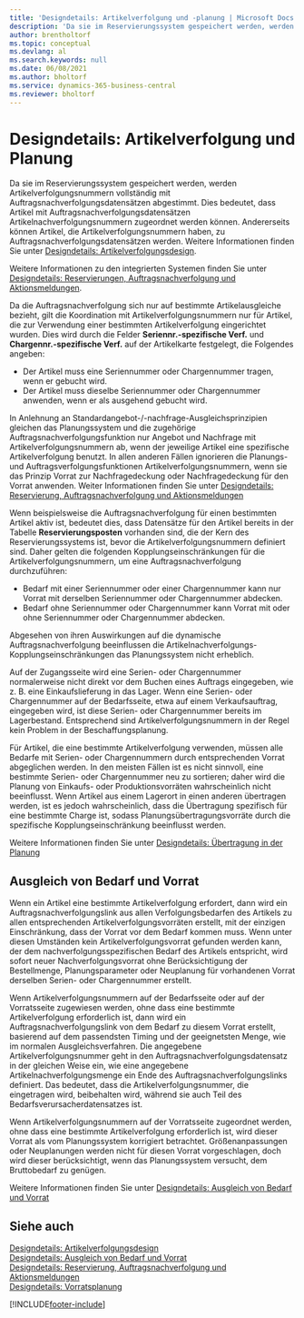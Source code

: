 ```yaml
---
title: 'Designdetails: Artikelverfolgung und -planung | Microsoft Docs'
description: 'Da sie im Reservierungssystem gespeichert werden, werden Artikelverfolgungsnummern vollständig mit Auftragsnachverfolgungsdatensätzen abgestimmt.'
author: brentholtorf
ms.topic: conceptual
ms.devlang: al
ms.search.keywords: null
ms.date: 06/08/2021
ms.author: bholtorf
ms.service: dynamics-365-business-central
ms.reviewer: bholtorf
---
```

# <a name="design-details-item-tracking-and-planning"></a>Designdetails: Artikelverfolgung und Planung
Da sie im Reservierungssystem gespeichert werden, werden Artikelverfolgungsnummern vollständig mit Auftragsnachverfolgungsdatensätzen abgestimmt. Dies bedeutet, dass Artikel mit Auftragsnachverfolgungsdatensätzen Artikelnachverfolgungsnummern zugeordnet werden können. Andererseits können Artikel, die Artikelverfolgungsnummern haben, zu Auftragsnachverfolgungsdatensätzen werden. Weitere Informationen finden Sie unter [Designdetails: Artikelverfolgungsdesign](design-details-item-tracking-design.md).

Weitere Informationen zu den integrierten Systemen finden Sie unter [Designdetails: Reservierungen, Auftragsnachverfolgung und Aktionsmeldungen](design-details-reservation-order-tracking-and-action-messaging.md).

Da die Auftragsnachverfolgung sich nur auf bestimmte Artikelausgleiche bezieht, gilt die Koordination mit Artikelverfolgungsnummern nur für Artikel, die zur Verwendung einer bestimmten Artikelverfolgung eingerichtet wurden. Dies wird durch die Felder **Seriennr.-spezifische Verf.** und **Chargennr.-spezifische Verf.** auf der Artikelkarte festgelegt, die Folgendes angeben:

- Der Artikel muss eine Seriennummer oder Chargennummer tragen, wenn er gebucht wird.
- Der Artikel muss dieselbe Seriennummer oder Chargennummer anwenden, wenn er als ausgehend gebucht wird.

In Anlehnung an Standardangebot-/-nachfrage-Ausgleichsprinzipien gleichen das Planungssystem und die zugehörige Auftragsnachverfolgungsfunktion nur Angebot und Nachfrage mit Artikelverfolgungsnummern ab, wenn der jeweilige Artikel eine spezifische Artikelverfolgung benutzt. In allen anderen Fällen ignorieren die Planungs- und Auftragsverfolgungsfunktionen Artikelverfolgungsnummern, wenn sie das Prinzip Vorrat zur Nachfragedeckung oder Nachfragedeckung für den Vorrat anwenden. Weiter Informationen finden Sie unter [Designdetails: Reservierung, Auftragsnachverfolgung und Aktionsmeldungen](design-details-reservation-order-tracking-and-action-messaging.md)

Wenn beispielsweise die Auftragsnachverfolgung für einen bestimmten Artikel aktiv ist, bedeutet dies, dass Datensätze für den Artikel bereits in der Tabelle **Reservierungsposten** vorhanden sind, die der Kern des Reservierungssystems ist, bevor die Artikelverfolgungsnummern definiert sind. Daher gelten die folgenden Kopplungseinschränkungen für die Artikelverfolgungsnummern, um eine Auftragsnachverfolgung durchzuführen:

- Bedarf mit einer Seriennummer oder einer Chargennummer kann nur Vorrat mit derselben Seriennummer oder Chargennummer abdecken.
- Bedarf ohne Seriennummer oder Chargennummer kann Vorrat mit oder ohne Seriennummer oder Chargennummer abdecken.

Abgesehen von ihren Auswirkungen auf die dynamische Auftragsnachverfolgung beeinflussen die Artikelnachverfolgungs-Kopplungseinschränkungen das Planungssystem nicht erheblich.

Auf der Zugangsseite wird eine Serien- oder Chargennummer normalerweise nicht direkt vor dem Buchen eines Auftrags eingegeben, wie z. B. eine Einkaufslieferung in das Lager. Wenn eine Serien- oder Chargennummer auf der Bedarfsseite, etwa auf einem Verkaufsauftrag, eingegeben wird, ist diese Serien- oder Chargennummer bereits im Lagerbestand. Entsprechend sind Artikelverfolgungsnummern in der Regel kein Problem in der Beschaffungsplanung.

Für Artikel, die eine bestimmte Artikelverfolgung verwenden, müssen alle Bedarfe mit Serien- oder Chargennummern durch entsprechenden Vorrat abgeglichen werden. In den meisten Fällen ist es nicht sinnvoll, eine bestimmte Serien- oder Chargennummer neu zu sortieren; daher wird die Planung von Einkaufs- oder Produktionsvorräten wahrscheinlich nicht beeinflusst. Wenn Artikel aus einem Lagerort in einen anderen übertragen werden, ist es jedoch wahrscheinlich, dass die Übertragung spezifisch für eine bestimmte Charge ist, sodass Planungsübertragungsvorräte durch die spezifische Kopplungseinschränkung beeinflusst werden.

Weitere Informationen finden Sie unter [Designdetails: Übertragung in der Planung](design-details-transfers-in-planning.md)

## <a name="balancing-demand-and-supply"></a>Ausgleich von Bedarf und Vorrat
Wenn ein Artikel eine bestimmte Artikelverfolgung erfordert, dann wird ein Auftragsnachverfolgungslink aus allen Verfolgungsbedarfen des Artikels zu allen entsprechenden Artikelverfolgungsvorräten erstellt, mit der einzigen Einschränkung, dass der Vorrat vor dem Bedarf kommen muss. Wenn unter diesen Umständen kein Artikelverfolgungsvorrat gefunden werden kann, der dem nachverfolgungsspezifischen Bedarf des Artikels entspricht, wird sofort neuer Nachverfolgungsvorrat ohne Berücksichtigung der Bestellmenge, Planungsparameter oder Neuplanung für vorhandenen Vorrat derselben Serien- oder Chargennummer erstellt.

Wenn Artikelverfolgungsnummern auf der Bedarfsseite oder auf der Vorratsseite zugewiesen werden, ohne dass eine bestimmte Artikelverfolgung erforderlich ist, dann wird ein Auftragsnachverfolgungslink von dem Bedarf zu diesem Vorrat erstellt, basierend auf dem passendsten Timing und der geeignetsten Menge, wie im normalen Ausgleichsverfahren. Die angegebene Artikelverfolgungsnummer geht in den Auftragsnachverfolgungsdatensatz in der gleichen Weise ein, wie eine angegebene Artikelnachverfolgungsmenge ein Ende des Auftragsnachverfolgungslinks definiert. Das bedeutet, dass die Artikelverfolgungsnummer, die eingetragen wird, beibehalten wird, während sie auch Teil des Bedarfsverursacherdatensatzes ist.

Wenn Artikelverfolgungsnummern auf der Vorratsseite zugeordnet werden, ohne dass eine bestimmte Artikelverfolgung erforderlich ist, wird dieser Vorrat als vom Planungssystem korrigiert betrachtet. Größenanpassungen oder Neuplanungen werden nicht für diesen Vorrat vorgeschlagen, doch wird dieser berücksichtigt, wenn das Planungssystem versucht, dem Bruttobedarf zu genügen.

Weitere Informationen finden Sie unter [Designdetails: Ausgleich von Bedarf und Vorrat](design-details-balancing-demand-and-supply.md)  

## <a name="see-also"></a>Siehe auch
[Designdetails: Artikelverfolgungsdesign](design-details-item-tracking-design.md)  
[Designdetails: Ausgleich von Bedarf und Vorrat](design-details-balancing-demand-and-supply.md)  
[Designdetails: Reservierung, Auftragsnachverfolgung und Aktionsmeldungen](design-details-reservation-order-tracking-and-action-messaging.md)   
[Designdetails: Vorratsplanung](design-details-supply-planning.md)  


[!INCLUDE[footer-include](includes/footer-banner.md)]
